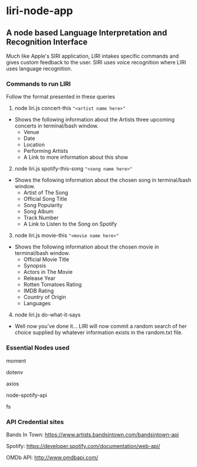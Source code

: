 # liri-node-app

## A node based Language Interpretation and Recognition Interface

Much like Apple's SIRI application, LIRI intakes specific commands and gives custom feedback to the user. SIRI uses voice recognition where LIRI uses language recognition. 



### Commands to run LIRI

Follow the format presented in these queries

1. node liri.js concert-this ```"<artist name here>"```

* Shows the following information about the Artists three upcoming concerts in terminal/bash window.
    * Venue
    * Date
    * Location
    * Performing Artists
    * A Link to more information about this show

2. node liri.js spotify-this-song ```"<song name here>"```
* Shows the following information about the chosen song in terminal/bash window.
    * Artist of The Song
    * Official Song Title
    * Song Popularity
    * Song Album
    * Track Number
    * A Link to Listen to the Song on Spotify

3. node liri.js movie-this ```"<movie name here>"```

* Shows the following information about the chosen movie in terminal/bash window.
    * Official Movie Title
    * Synopsis
    * Actors in The Movie
    * Release Year
    * Rotten Tomatoes Rating
    * IMDB Rating
    * Country of Origin
    * Languages



4. node liri.js do-what-it-says

* Well now you've done it... LIRI will now commit a random search of her choice supplied by whatever information exists in the random.txt file.

### Essential Nodes used

moment

dotenv

axios

node-spotify-api

fs

### API Credential sites

Bands In Town: https://www.artists.bandsintown.com/bandsintown-api

Spotify: https://developer.spotify.com/documentation/web-api/

OMDb API: http://www.omdbapi.com/